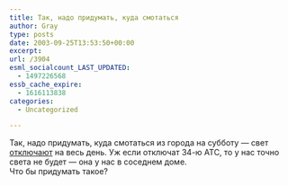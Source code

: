 ```yaml
---
title: Так, надо придумать, куда смотаться
author: Gray
type: posts
date: 2003-09-25T13:53:50+00:00
excerpt:
url: /3904
esml_socialcount_LAST_UPDATED:
  - 1497226568
essb_cache_expire:
  - 1616113838
categories:
  - Uncategorized

---
```








Так, надо придумать, куда смотаться из города на субботу &#8212; свет <a href="http://news.birga.od.ua/news/2347" target="_blank">отключают</a> на весь день. Уж если отключат 34-ю АТС, то у нас точно света не будет &#8212; она у нас в соседнем доме.  
Что бы придумать такое?